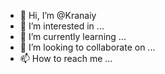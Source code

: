 - 👋 Hi, I’m @Kranaiy
- 👀 I’m interested in ...
- 🌱 I’m currently learning ...
- 💞️ I’m looking to collaborate on ...
- 📫 How to reach me ...

<!---
Kranaiy/Kranaiy is a ✨ special ✨ repository because its `README.md` (this file) appears on your GitHub profile.
You can click the Preview link to take a look at your changes.
--->
